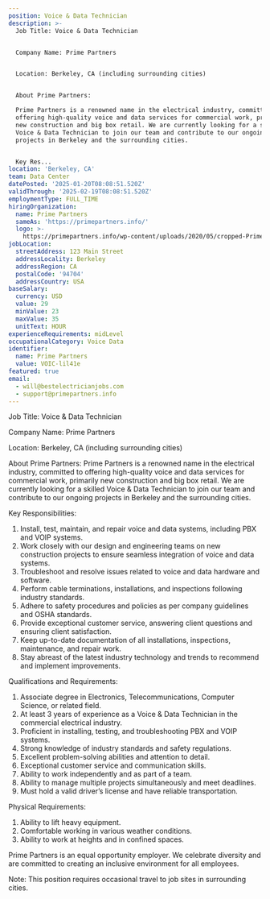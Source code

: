 ```yaml
---
position: Voice & Data Technician
description: >-
  Job Title: Voice & Data Technician 


  Company Name: Prime Partners


  Location: Berkeley, CA (including surrounding cities)


  About Prime Partners:

  Prime Partners is a renowned name in the electrical industry, committed to
  offering high-quality voice and data services for commercial work, primarily
  new construction and big box retail. We are currently looking for a skilled
  Voice & Data Technician to join our team and contribute to our ongoing
  projects in Berkeley and the surrounding cities.


  Key Res...
location: 'Berkeley, CA'
team: Data Center
datePosted: '2025-01-20T08:08:51.520Z'
validThrough: '2025-02-19T08:08:51.520Z'
employmentType: FULL_TIME
hiringOrganization:
  name: Prime Partners
  sameAs: 'https://primepartners.info/'
  logo: >-
    https://primepartners.info/wp-content/uploads/2020/05/cropped-Prime-Partners-Logo-NO-BG-1-1.png
jobLocation:
  streetAddress: 123 Main Street
  addressLocality: Berkeley
  addressRegion: CA
  postalCode: '94704'
  addressCountry: USA
baseSalary:
  currency: USD
  value: 29
  minValue: 23
  maxValue: 35
  unitText: HOUR
experienceRequirements: midLevel
occupationalCategory: Voice Data
identifier:
  name: Prime Partners
  value: VOIC-lil41e
featured: true
email:
  - will@bestelectricianjobs.com
  - support@primepartners.info
---
```




Job Title: Voice & Data Technician 

Company Name: Prime Partners

Location: Berkeley, CA (including surrounding cities)

About Prime Partners:
Prime Partners is a renowned name in the electrical industry, committed to offering high-quality voice and data services for commercial work, primarily new construction and big box retail. We are currently looking for a skilled Voice & Data Technician to join our team and contribute to our ongoing projects in Berkeley and the surrounding cities.

Key Responsibilities:
1. Install, test, maintain, and repair voice and data systems, including PBX and VOIP systems.
2. Work closely with our design and engineering teams on new construction projects to ensure seamless integration of voice and data systems.
3. Troubleshoot and resolve issues related to voice and data hardware and software.
4. Perform cable terminations, installations, and inspections following industry standards.
5. Adhere to safety procedures and policies as per company guidelines and OSHA standards.
6. Provide exceptional customer service, answering client questions and ensuring client satisfaction.
7. Keep up-to-date documentation of all installations, inspections, maintenance, and repair work.
8. Stay abreast of the latest industry technology and trends to recommend and implement improvements.

Qualifications and Requirements:
1. Associate degree in Electronics, Telecommunications, Computer Science, or related field.
2. At least 3 years of experience as a Voice & Data Technician in the commercial electrical industry.
3. Proficient in installing, testing, and troubleshooting PBX and VOIP systems.
4. Strong knowledge of industry standards and safety regulations.
5. Excellent problem-solving abilities and attention to detail.
6. Exceptional customer service and communication skills.
7. Ability to work independently and as part of a team.
8. Ability to manage multiple projects simultaneously and meet deadlines.
9. Must hold a valid driver’s license and have reliable transportation.

Physical Requirements:
1. Ability to lift heavy equipment.
2. Comfortable working in various weather conditions.
3. Ability to work at heights and in confined spaces.

Prime Partners is an equal opportunity employer. We celebrate diversity and are committed to creating an inclusive environment for all employees.

Note: This position requires occasional travel to job sites in surrounding cities.
